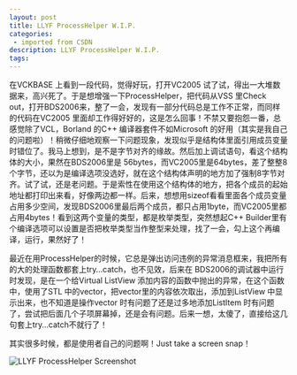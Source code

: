 ```yaml
---
layout: post
title: LLYF ProcessHelper W.I.P.
categories: 
 - imported from CSDN
description: LLYF ProcessHelper W.I.P.
tags: 
---
```


在VCKBASE 上看到一段代码，觉得好玩，打开VC2005 试了试，得出一大堆数据来，高兴死了。于是想增强一下ProcessHelper，把代码从VSS 里Check out，打开BDS2006来，整了一会，发现有一部分代码总是工作不正常，而同样的代码在VC2005 里面却工作得好好的，这是怎么回事！不禁又要抱怨一番，总感觉除了VCL，Borland 的C++ 编译器套件不如Microsoft 的好用（其实是我自己的问题啦）！稍微仔细地观察一下问题现象，发现似乎是结构体里面引用成员变量时错位了。我马上想到，是不是字节对齐的缘故。然后加上调试语句，看这个结构体的大小，果然在BDS2006里是 56bytes，而VC2005里是64bytes，差了整整8个字节，还以为是编译选项没选好，就在这个结构体声明的地方加了强制8字节对齐。试了试，还是老问题。于是索性在使用这个结构体的地方，把各个成员的起始地址都打印出来看，好像两边都一样。后来，想想用sizeof看看里面各个成员变量占用多少空间，发现BDS2006里最后两个成员，都只占用1byte，而VC2005里都占用4bytes！看到这两个变量的类型，都是枚举类型，突然想起C++ Builder里有个编译选项可以设置是否把枚举类型当作整型来处理，找了一会，勾上这个再编译，运行，果然好了！

最近在用ProcessHelper的时候，它总是弹出访问违例的异常消息框来，我把所有的大的处理函数都套上try…catch，也不见效，后来在 BDS2006的调试器中运行时发现，是在一个给Virtual ListView 添加内容的函数中抛出的异常，在这个函数中，使用了STL 中的vector，把vector里的内容依次取出，添加到ListView 中显示出来，也不知道是操作vector 时有问题了还是过多地添加ListItem 时有问题了，尝试把后面几个子项屏幕掉，还是会有问题。后来一想，太傻了，直接给这几句套上try…catch不就行了！

其实很多时候，都是使用者自己的问题啊！Just take a screen snap！

![LLYF ProcessHelper Screenshot](../../../media/2006-08-27/ph.jpg)
